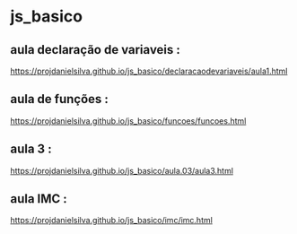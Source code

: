 # js_basico

## aula declaração de variaveis :
https://projdanielsilva.github.io/js_basico/declaracaodevariaveis/aula1.html

## aula de funções :
https://projdanielsilva.github.io/js_basico/funcoes/funcoes.html

## aula 3 :
https://projdanielsilva.github.io/js_basico/aula.03/aula3.html

## aula IMC :
https://projdanielsilva.github.io/js_basico/imc/imc.html

